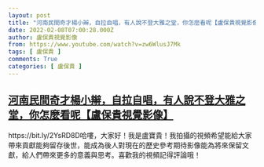 ```yaml
---
layout: post
title: "河南民間奇才楊小辮，自拉自唱，有人說不登大雅之堂，你怎麼看呢【盧保貴視覺影像】"
date: 2022-02-08T07:00:28.000Z
author: 盧保貴視覺影像
from: https://www.youtube.com/watch?v=zw6WlusJ7Mk
tags: [ 盧保貴 ]
comments: True
categories: [ 盧保貴 ]
---
```

<!--1644303628000-->
[河南民間奇才楊小辮，自拉自唱，有人說不登大雅之堂，你怎麼看呢【盧保貴視覺影像】](https://www.youtube.com/watch?v=zw6WlusJ7Mk)
------

<div>
https://bit.ly/2YsRD8D哈嘍，大家好！我是盧寶貴！我拍攝的視頻希望能給大家帶來貢獻能夠留存後世，能成為後人對現在的歷史參考期待影像能為將來保留文獻，給人們帶來更多的意義與思考。喜歡我的視頻記得評論哦！
</div>
